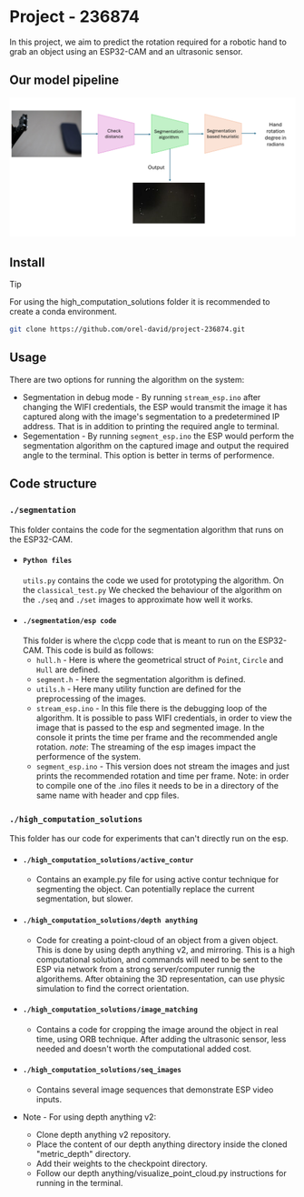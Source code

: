 # Project - 236874
In this project, we aim to predict the rotation required for a robotic hand to grab an object using an ESP32-CAM and an ultrasonic sensor.

## Our model pipeline
![Image of our model pipeline](/images/Pipe.png)

## Install
> [!TIP]
> For using the high_computation_solutions folder it is recommended to create a conda environment. 
```bash
git clone https://github.com/orel-david/project-236874.git
```

## Usage
There are two options for running the algorithm on the system:
* Segmentation in debug mode - By running `stream_esp.ino` after changing the WIFI credentials, the ESP would transmit the image it has captured along with the image's segmentation to a predetermined IP address. That is in addition to printing the required angle to terminal.
* Segementation - By running `segment_esp.ino` the ESP would perform the segmentation algorithm on the captured image and output the required angle to the terminal. This option is better in terms of performence.

## Code structure
### `./segmentation`
This folder contains the code for the segmentation algorithm that runs on the ESP32-CAM.
* #### `Python files`
  `utils.py` contains the code we used for prototyping the algorithm. On the `classical_test.py` We checked the behaviour of the algorithm on the `./seq` and `./set` images to approximate how well it works.
* #### `./segmentation/esp code`
  This folder is where the c\cpp code that is meant to run on the ESP32-CAM. This code is build as follows:
  * `hull.h` - Here is where the geometrical struct of `Point`, `Circle` and `Hull` are defined.
  * `segment.h` - Here the segmentation algorithm is defined.
  * `utils.h` - Here many utility function are defined for the preprocessing of the images.
  * `stream_esp.ino` - In this file there is the debugging loop of the algorithm. It is possible to pass WIFI credentials, in order to view the image that is passed to the esp and segmented image. In the console it prints the time per frame and the recommended angle rotation. *note*: The streaming of the esp images impact the performence of the system.
  * `segment_esp.ino` - This version does not stream the images and just prints the recommended rotation and time per frame.
  Note: in order to compile one of the .ino files it needs to be in a directory of the same name with header and cpp files. 

### `./high_computation_solutions`
This folder has our code for experiments that can't directly run on the esp.<br />

* #### `./high_computation_solutions/active_contur`
    * Contains an example.py file for using active contur technique for segmenting the object.
      Can potentially replace the current segmentation, but slower.
* #### `./high_computation_solutions/depth anything`
    * Code for creating a point-cloud of an object from a given object.
      This is done by using depth anything v2, and mirroring.
      This is a high computational solution, and commands will need to be sent to the ESP via network from a strong server/computer runnig the algorithems.
      After obtaining the 3D representation, can use physic simulation to find the correct orientation.
* #### `./high_computation_solutions/image_matching`
    * Contains a code for cropping the image around the object in real time, using ORB technique.
      After adding the ultrasonic sensor, less needed and doesn't worth the computational added cost.
* #### `./high_computation_solutions/seq_images`
    * Contains several image sequences that demonstrate ESP video inputs.

* Note - For using depth anything v2:
    * Clone depth anything v2 repository.
    * Place the content of our depth anything directory inside the cloned "metric_depth" directory.
    * Add their weights to the checkpoint directory.
    * Follow our depth anything/visualize_point_cloud.py instructions for running in the terminal.
